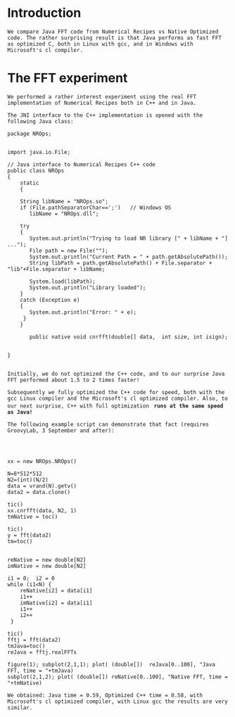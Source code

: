 # Introduction #

`We compare Java FFT code from Numerical Recipes vs Native Optimized code. The rather surprising result is that Java performs as fast FFT as optimized C, both in Linux with gcc, and in Windows with Microsoft's cl compiler. `


# The FFT experiment #

`We performed a rather interest experiment using the real FFT implementation of Numerical Recipes both in C++ and in Java.`

`The JNI interface to the C++ implementation is opened with the following Java class: `

```
package NROps;


import java.io.File;

// Java interface to Numerical Recipes C++ code
public class NROps
{
    static
    {
	
	String libName = "NROps.so";
	if (File.pathSeparatorChar==';')   // Windows OS
	   libName = "NROps.dll";
	   
	try
	{
	   System.out.println("Trying to load NR library [" + libName + "] ...");
	   File path = new File("");
	   System.out.println("Current Path = " + path.getAbsolutePath());
	   String libPath = path.getAbsolutePath() + File.separator + "lib"+File.separator + libName;

	   System.load(libPath);
	   System.out.println("Library loaded");
	}
	catch (Exception e)
	{
	   System.out.println("Error: " + e);
	 }
    }

       public native void cnrfft(double[] data,  int size, int isign);


}


```

`Initially, we do not optimized the C++ code, and to our surprise Java FFT performed about 1.5 to 2 times faster!`

`Subsequently we fully optimized the C++ code for speed, both with the gcc Linux compiler and the Microsoft's cl optimized compiler. Also, to our next surprise, C++ with full optimization ` **` runs at the same speed as Java! `**

`The following example script can demonstrate that fact (requires GroovyLab, 3 September and after): `

```



xx = new NROps.NROps()

N=8*512*512
N2=(int)(N/2)
data = vrand(N).getv()
data2 = data.clone()

tic()
xx.cnrfft(data, N2, 1)
tmNative = toc()

tic()
y = fft(data2)
tm=toc()


reNative = new double[N2]
imNative = new double[N2]

i1 = 0;  i2 = 0
while (i1<N) {
    reNative[i2] = data[i1]
    i1++
    imNative[i2] = data[i1]
    i1++
    i2++
 }
    
tic()
fftj = fft(data2)
tmJava=toc()
reJava = fftj.realFFTs

figure(1); subplot(2,1,1); plot( (double[])  reJava[0..100], "Java FFT, time = "+tmJava)
subplot(2,1,2); plot( (double[]) reNative[0..100], "Native FFT, time = "+tmNative)

```

`We obtained: Java time = 0.59, Optimized C++ time = 0.58, with Microsoft's cl optimized compiler, with Linux gcc the results are very similar.`